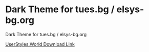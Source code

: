 # Dark Theme for tues.bg / elsys-bg.org
Dark Theme for tues.bg / elsys-bg.org

[UserStyles.World Download Link](https://userstyles.world/style/2687/dark-theme-for-tues-bg-elsys-bg-org)
